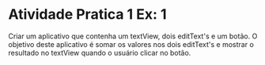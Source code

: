 # Atividade Pratica 1 Ex: 1

Criar um aplicativo que contenha um textView, dois editText's e um botão. O objetivo deste aplicativo
é somar os valores nos dois editText's e mostrar o resultado no textView quando o usuário clicar no
botão.
